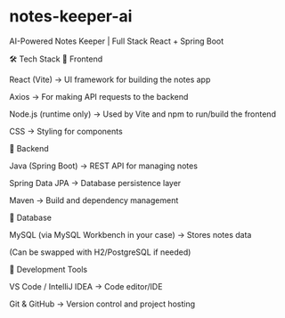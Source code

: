 # notes-keeper-ai
AI-Powered Notes Keeper | Full Stack React + Spring Boot

🛠️ Tech Stack
🔹 Frontend

React (Vite) → UI framework for building the notes app

Axios → For making API requests to the backend

Node.js (runtime only) → Used by Vite and npm to run/build the frontend

CSS → Styling for components

🔹 Backend

Java (Spring Boot) → REST API for managing notes

Spring Data JPA → Database persistence layer

Maven → Build and dependency management

🔹 Database

MySQL (via MySQL Workbench in your case) → Stores notes data

(Can be swapped with H2/PostgreSQL if needed)

🔹 Development Tools

VS Code / IntelliJ IDEA → Code editor/IDE

Git & GitHub → Version control and project hosting
